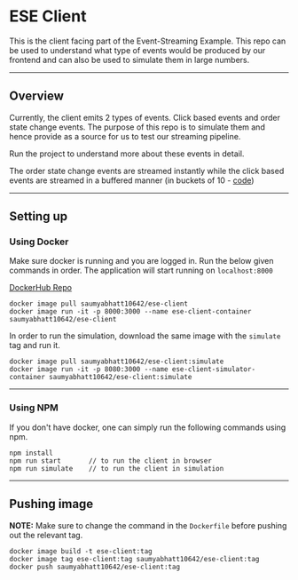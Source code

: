 # ESE Client

This is the client facing part of the Event-Streaming Example. This repo can be used to understand what type of events would be produced by our frontend and can also be used to simulate them in large numbers.

---

## Overview

Currently, the client emits 2 types of events. Click based events and order state change events. The purpose of this repo is to simulate them and hence provide as a source for us to test our streaming pipeline.

Run the project to understand more about these events in detail.

The order state change events are streamed instantly while the click based events are streamed in a buffered manner (in buckets of 10 - [code](./src/usecases/utilities/PushEventsToBroker.mjs))

---

## Setting up

### Using Docker

Make sure docker is running and you are logged in. Run the below given commands in order. The application will start running on `localhost:8000`

[DockerHub Repo](https://hub.docker.com/repository/docker/saumyabhatt10642/ese-client/general)

```docker
docker image pull saumyabhatt10642/ese-client
docker image run -it -p 8000:3000 --name ese-client-container saumyabhatt10642/ese-client
```

In order to run the simulation, download the same image with the `simulate` tag and run it.

```docker
docker image pull saumyabhatt10642/ese-client:simulate
docker image run -it -p 8080:3000 --name ese-client-simulator-container saumyabhatt10642/ese-client:simulate
```

---

### Using NPM

If you don't have docker, one can simply run the following commands using npm.

```terminal
npm install
npm run start       // to run the client in browser
npm run simulate    // to run the client in simulation
```

---

## Pushing image

__NOTE:__ Make sure to change the command in the `Dockerfile` before pushing out the relevant tag.

```docker
docker image build -t ese-client:tag
docker image tag ese-client:tag saumyabhatt10642/ese-client:tag
docker push saumyabhatt10642/ese-client:tag
```